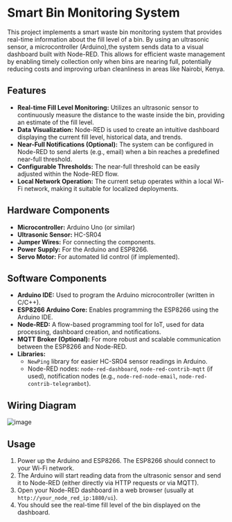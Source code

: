 # Smart Bin Monitoring System

This project implements a smart waste bin monitoring system that provides real-time information about the fill level of a bin. By using an ultrasonic sensor, a microcontroller (Arduino),the system sends data to a visual dashboard built with Node-RED.
This allows for efficient waste management by enabling timely collection only when bins are nearing full, potentially reducing costs and improving urban cleanliness in areas like Nairobi, Kenya.

## Features

* **Real-time Fill Level Monitoring:** Utilizes an ultrasonic sensor to continuously measure the distance to the waste inside the bin, providing an estimate of the fill level.
* **Data Visualization:** Node-RED is used to create an intuitive dashboard displaying the current fill level, historical data, and trends.
* **Near-Full Notifications (Optional):** The system can be configured in Node-RED to send alerts (e.g., email) when a bin reaches a predefined near-full threshold.
* **Configurable Thresholds:** The near-full threshold can be easily adjusted within the Node-RED flow.
* **Local Network Operation:** The current setup operates within a local Wi-Fi network, making it suitable for localized deployments.

## Hardware Components

* **Microcontroller:** Arduino Uno (or similar)
* **Ultrasonic Sensor:** HC-SR04
* **Jumper Wires:** For connecting the components.
* **Power Supply:** For the Arduino and ESP8266.
* **Servo Motor:** For automated lid control (if implemented).

## Software Components

* **Arduino IDE:** Used to program the Arduino microcontroller (written in C/C++).
* **ESP8266 Arduino Core:** Enables programming the ESP8266 using the Arduino IDE.
* **Node-RED:** A flow-based programming tool for IoT, used for data processing, dashboard creation, and notifications.
* **MQTT Broker (Optional):** For more robust and scalable communication between the ESP8266 and Node-RED.
* **Libraries:**
    * `NewPing` library for easier HC-SR04 sensor readings in Arduino.
    * Node-RED nodes: `node-red-dashboard`, `node-red-contrib-mqtt` (if used), notification nodes (e.g., `node-red-node-email`, `node-red-contrib-telegrambot`).

## Wiring Diagram 
![image](https://github.com/user-attachments/assets/7f77f741-c35e-47f7-97d9-22f2bc35e2ff)

## Usage

1.  Power up the Arduino and ESP8266. The ESP8266 should connect to your Wi-Fi network.
2.  The Arduino will start reading data from the ultrasonic sensor and send it to Node-RED (either directly via HTTP requests or via MQTT).
3.  Open your Node-RED dashboard in a web browser (usually at `http://your_node_red_ip:1880/ui`).
4.  You should see the real-time fill level of the bin displayed on the dashboard.


